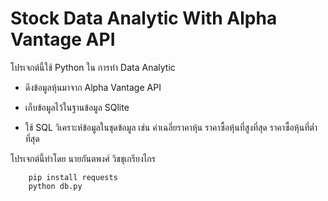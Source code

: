 # Stock Data Analytic With Alpha Vantage API

โปรเจกต์นี้ใช้ Python ใน การทำ Data Analytic

- ดีงข้อมูลหุ้นมาจาก Alpha Vantage API

- เก็บข้อมูลไว้ในฐานข้อมูล SQlite

- ใช้ SQL วิเคราะห์ข้อมูลในชุดข้อมูล เช่น ค่าเฉลี่ยราคาหุ้น ราคาซื้อหุ้นที่สูงที่สุด ราคาซื้อหุ้นที่ต่ำที่สุด

โปรเจกต์นี้ทำโดย นายกันตพงศ์ วิชชุเกรียงไกร

```
    pip install requests
    python db.py
```
